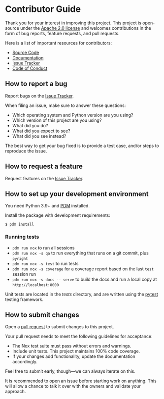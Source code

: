 # Contributor Guide

Thank you for your interest in improving this project.
This project is open-source under the [Apache 2.0 license] and
welcomes contributions in the form of bug reports, feature requests, and pull requests.

Here is a list of important resources for contributors:

- [Source Code](https://github.com/watz-inc/watz-py)
- [Documentation](https://watz-inc.github.io/watz-py)
- [Issue Tracker](https://github.com/watz-inc/watz-py/issues)
- [Code of Conduct](CODE_OF_CONDUCT.md)

[apache 2.0 license]: https://opensource.org/licenses/Apache-2.0

## How to report a bug

Report bugs on the [Issue Tracker](https://github.com/watz-inc/watz-py/issues).

When filing an issue, make sure to answer these questions:

- Which operating system and Python version are you using?
- Which version of this project are you using?
- What did you do?
- What did you expect to see?
- What did you see instead?

The best way to get your bug fixed is to provide a test case,
and/or steps to reproduce the issue.

## How to request a feature

Request features on the [Issue Tracker](https://github.com/watz-inc/watz-py/issues).

## How to set up your development environment

You need Python 3.9+ and [PDM](https://pdm.fming.dev/) installed.

Install the package with development requirements:

```console
$ pdm install
```

### Running tests

- `pdm run nox` to run all sessions
- `pdm run nox -s qa` to run everything that runs on a git commit, plus `pyright`
- `pdm run nox -s test` to run tests
- `pdm run nox -s coverage` for a coverage report based on the last `test` session run
- `pdm run nox -s docs -- serve` to build the docs and run a local copy at `http://localhost:8000`

Unit tests are located in the _tests_ directory,
and are written using the [pytest] testing framework.

[pytest]: https://pytest.readthedocs.io/

## How to submit changes

Open a [pull request](https://github.com/watz-inc/watz-py/pulls) to submit changes to this project.

Your pull request needs to meet the following guidelines for acceptance:

- The Nox test suite must pass without errors and warnings.
- Include unit tests. This project maintains 100% code coverage.
- If your changes add functionality, update the documentation accordingly.

Feel free to submit early, though—we can always iterate on this.

It is recommended to open an issue before starting work on anything.
This will allow a chance to talk it over with the owners and validate your approach.
